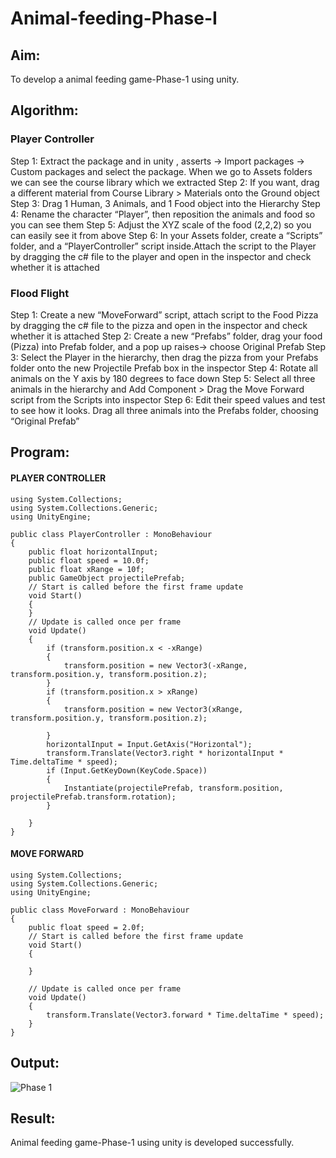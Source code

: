 # Animal-feeding-Phase-I

## Aim: 
To develop a animal feeding game-Phase-1 using unity.

## Algorithm:

### Player Controller
Step 1: Extract the package and in unity , asserts -> Import packages -> Custom packages and select the package. When we go to Assets folders we can see the course library which we extracted
Step 2: If you want, drag a different material from Course Library > Materials onto the Ground object
Step 3: Drag 1 Human, 3 Animals, and 1 Food object into the Hierarchy
Step 4: Rename the character “Player”, then reposition the animals and food so you can see them
Step 5: Adjust the XYZ scale of the food (2,2,2) so you can easily see it from above
Step 6: In your Assets folder, create a “Scripts” folder, and a “PlayerController” script inside.Attach the script to the Player by dragging the c# file to the player and open in the inspector and check whether it is attached

### Flood Flight
Step 1: Create a new “MoveForward” script, attach script to the Food Pizza by dragging the c# file to the pizza and open in the inspector and check whether it is attached
Step 2: Create a new “Prefabs” folder, drag your food (Pizza) into Prefab folder, and a pop up raises-> choose Original Prefab
Step 3: Select the Player in the hierarchy, then drag the pizza from your Prefabs folder onto the new Projectile Prefab box in the inspector
Step 4: Rotate all animals on the Y axis by 180 degrees to face down
Step 5: Select all three animals in the hierarchy and Add Component > Drag the Move Forward script from the Scripts into inspector
Step 6: Edit their speed values and test to see how it looks. Drag all three animals into the Prefabs folder, choosing “Original Prefab”

## Program:
#### PLAYER CONTROLLER
```
using System.Collections;
using System.Collections.Generic;
using UnityEngine;

public class PlayerController : MonoBehaviour
{
    public float horizontalInput;
    public float speed = 10.0f;
    public float xRange = 10f;
    public GameObject projectilePrefab;
    // Start is called before the first frame update
    void Start()
    {        
    }
    // Update is called once per frame
    void Update()
    {
        if (transform.position.x < -xRange)
        {
            transform.position = new Vector3(-xRange, transform.position.y, transform.position.z);
        }
        if (transform.position.x > xRange)
        {
            transform.position = new Vector3(xRange, transform.position.y, transform.position.z);

        }
        horizontalInput = Input.GetAxis("Horizontal");
        transform.Translate(Vector3.right * horizontalInput * Time.deltaTime * speed);
        if (Input.GetKeyDown(KeyCode.Space))
        {
            Instantiate(projectilePrefab, transform.position, projectilePrefab.transform.rotation);
        }

    }
}
```
#### MOVE FORWARD
```
using System.Collections;
using System.Collections.Generic;
using UnityEngine;

public class MoveForward : MonoBehaviour
{
    public float speed = 2.0f;
    // Start is called before the first frame update
    void Start()
    {
        
    }

    // Update is called once per frame
    void Update()
    {
        transform.Translate(Vector3.forward * Time.deltaTime * speed);
    }
}
```
## Output:
![Phase 1](https://github.com/Janani-2003/Animal-feeding-Phase-I/assets/94288340/f8683f69-b6b4-4e7f-9268-cd01c02a0886)

## Result:
Animal feeding game-Phase-1 using unity is developed successfully.
